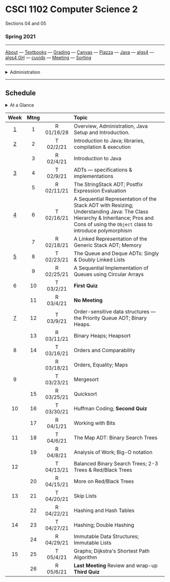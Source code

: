 # CSCI 1102 Computer Science 2

Sections 04 and 05

### Spring 2021

---

[About](resources/about.md) —  [Textbooks](resources/textbooks.md) —  [Grading](resources/grading.md) —  [Canvas](https://bostoncollege.instructure.com/courses/1619778)  —  [Piazza](https://piazza.com/class/kkaaqjvvwfl2zp)  —  [Java](https://docs.oracle.com/javase/8/docs/api/index.html?overview-summary.html) — [algs4](https://algs4.cs.princeton.edu/)  — [algs4 GH](https://github.com/kevin-wayne/algs4)  —  [cuvids](https://cuvids.io/app/course/2/)  —  [Meeting](https://bccte.zoom.us/j/3306891980)  —  [Sorting](https://www.toptal.com/developers/sorting-algorithms)

---
<details>
  <summary>Administration</summary>

+ [Meets On Line](https://bccte.zoom.us/j/3306891980): Tuesdays and Thursdays 1:30PM - 2:45PM and again 3PM - 4:15PM.

> Items in `code font` below can be attached to the suffix `@bc.edu` for mail contact.

#### Instructor:

 [Robert Muller](http://www.cs.bc.edu/~muller/) **Office Hours**: Wednesdays **9AM - 11AM**, Thursdays **8:00PM - 9:30PM** [Zoom](https://bccte.zoom.us/j/3306891980), `robert.muller`

#### Teaching Assistants:

<details open> <summary>Callie Sardina, Head Teaching Assistant</summary> 

+ **Office Hours**: Thursdays, 9AM - 11AM [Zoom](https://bccte.zoom.us/j/2175950858?pwd=QkpyTkVkR0IremQ5eWFGeStIOHdXUT09), `sardinac`

</details>

<details open><summary>Kristen Bayreuther</summary>

+ **Office Hours**: Mondays 5PM - 6PM, Wednesdays 4:30PM - 5:30PM, Fridays 3:30PM - 4:30PM [Zoom](https://bccte.zoom.us/j/3535839037), `bayreutk`

</details>

<details open> <summary>Weber Meng</summary>


+ **Office Hours**: Sundays 2PM - 4PM [Zoom](https://bccte.zoom.us/j/4058045025), `mengqf`

</details>

<details open> <summary>Liam Murphy</summary>

+ **Office Hours**: Tuesdays 10:30AM - 11:30AM, Fridays 2PM - 3PM [Zoom](https://bccte.zoom.us/j/3085424208), `murpaue`

</details>

</details>

---
## Schedule

<details>
  <summary>At a Glance</summary> 
   1. Getting Started
   2. ADTs, Stacks
   3. Understanding Java
   4. Generics
   5. Queues
   6. Deques
   7. Priority Queues; Binary Heaps
   8. Order and Equality
   9. Sorting
   10. Huffman Coding
   11. Maps; Binary Search Trees
   12. Balanced Binary Search Trees
   13. Hash Tables
   14. Graphs; Shortest Paths
</details>



|                    Week                    | Mtng |            | Topic                                                        |
| :----------------------------------------: | :--: | :--------: | :----------------------------------------------------------- |
| [1](https://github.com/BC-CSCI1102/Week01) |  1   | R 01/16/28 | Overview, Administration, Java Setup and Introduction.       |
| [2](https://github.com/BC-CSCI1102/Week02) |  2   | T 02/2/21  | Introduction to Java; libraries, compilation & execution     |
|                                            |  3   | R 02/4/21  | Introduction to Java                                         |
| [3](https://github.com/BC-CSCI1102/Week03) |  4   | T 02/9/21  | ADTs — specifications & implementations                      |
|                                            |  5   | R 02/11/21 | The StringStack ADT; Postfix Expression Evaluation           |
| [4](https://github.com/BC-CSCI1102/Week04) |  6   | T 02/16/21 | A Sequential Representation of the Stack ADT with Resizing; Understanding Java: The Class Hierarchy & Inheritance; Pros and Cons of using the `Object` class to introduce polymorphism |
|                                            |  7   | R 02/18/21 | A Linked Representation of the Generic Stack ADT; Memory     |
| [5](https://github.com/BC-CSCI1102/Week05) |  8   | T 02/23/21 | The Queue and Deque ADTs: Singly & Doubly Linked Lists       |
|                                            |  9   | R 02/25/21 | A Sequential Implementation of Queues using Circular Arrays  |
|                     6                      |  10  | T 03/2/21  | **First Quiz**                                               |
|                                            |  11  | R 03/4/21  | **No Meeting**                                               |
| [7](https://github.com/BC-CSCI1102/Week07) |  12  | T 03/9/21  | Order-sensitive data structures — the Priority Queue ADT; Binary Heaps. |
|                                            |  13  | R 03/11/21 | Binary Heaps; Heapsort                                       |
|                     8                      |  14  | T 03/16/21 | Orders and Comparability                                     |
|                                            |      | R 03/18/21 | Orders, Equality; Maps                                       |
|                     9                      |      | T 03/23/21 | Mergesort                                                    |
|                                            |  15  | R 03/25/21 | Quicksort                                                    |
|                     10                     |  16  | T 03/30/21 | Huffman Coding; **Second Quiz**                              |
|                                            |  17  | R 04/1/21  | Working with Bits                                            |
|                     11                     |  18  | T 04/6/21  | The Map ADT: Binary Search Trees                             |
|                                            |  19  | R 04/8/21  | Analysis of Work; Big-O notation                             |
|                     12                     |      | T 04/13/21 | Balanced Binary Search Trees; 2-3 Trees & Red/Black Trees    |
|                                            |  20  | R 04/15/21 | More on Red/Black Trees                                      |
|                     13                     |  21  | T 04/20/21 | Skip Lists                                                   |
|                                            |  22  | R 04/22/21 | Hashing and Hash Tables                                      |
|                     14                     |  23  | T 04/27/21 | Hashing; Double Hashing                                      |
|                                            |  24  | R 04/29/21 | Immutable Data Structures; Immutable Lists                   |
|                     15                     |  25  | T 05/4/21  | Graphs; Dijkstra's Shortest Path Algorithm                   |
|                                            |  26  | R 05/6/21  | **Last Meeting** Review and wrap-up **Third Quiz**           |



